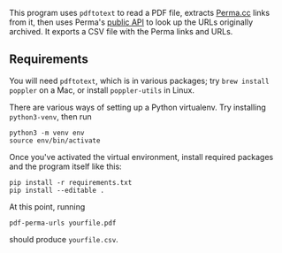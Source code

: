 This program uses `pdftotext` to read a PDF file, extracts
[Perma.cc](https//perma.cc/) links from it, then uses Perma's [public
API](https://perma.cc/docs/developer#developer-public-archives) to
look up the URLs originally archived. It exports a CSV file with the
Perma links and URLs.

Requirements
------------
You will need `pdftotext`, which is in various packages; try `brew
install poppler` on a Mac, or install `poppler-utils` in Linux.

There are various ways of setting up a Python virtualenv. Try
installing `python3-venv`, then run

    python3 -m venv env
    source env/bin/activate
    
Once you've activated the virtual environment, install required
packages and the program itself like this:
    
    pip install -r requirements.txt
    pip install --editable .

At this point, running

    pdf-perma-urls yourfile.pdf
    
should produce `yourfile.csv`.
